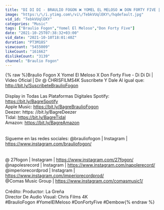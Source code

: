 ```yaml
---
title: "DI DI DI - BRAULIO FOGON ❌ YOMEL EL MELOSO ❌ DON FORTY FIVE | Video Oficial |DIR. @ CHRISFILMS4K"
image: "https:\/\/i.ytimg.com\/vi\/TebkVUqlEKY\/hqdefault.jpg"
vid_id: "TebkVUqlEKY"
categories: "Music"
tags: ["Braulio Fogon","Yomel El Meloso","Don Forty Five"]
date: "2021-10-25T07:38:32+03:00"
vid_date: "2021-10-10T18:01:40Z"
duration: "PT3M18S"
viewcount: "5455009"
likeCount: "161662"
dislikeCount: "3139"
channel: "Braulio Fogon"
---
```

{% raw %}Braulio Fogon X Yomel El Meloso X Don Forty Five - Di Di Di | Video Oficial | Dir @ CHRISFILMS4K Suscribete Y Dale Al igual que: <a rel="nofollow" target="blank" href="http://bit.ly/SuscribeteBraulioFogon">http://bit.ly/SuscribeteBraulioFogon</a> <br /><br />Display in Todas Las Plataformas Digitales Spotify: <a rel="nofollow" target="blank" href="https://bit.ly/BagreSpotify">https://bit.ly/BagreSpotify</a> <br />Apple Music: <a rel="nofollow" target="blank" href="https://bit.ly/BagreBraulioFogon">https://bit.ly/BagreBraulioFogon</a> <br />Deezer: https: //bit.ly/BagreDeezer <br />Tidal: <a rel="nofollow" target="blank" href="https://bit.ly/BagreTidal">https://bit.ly/BagreTidal</a> <br />Amazon: <a rel="nofollow" target="blank" href="https://bit.ly/BagreAmazon">https://bit.ly/BagreAmazon</a> <br /> <br /><br />Sigueme en las redes sociales: @brauliofogon | Instagram | <a rel="nofollow" target="blank" href="https://www.instagram.com/brauliofogon/">https://www.instagram.com/brauliofogon/</a> <br /><br /><br /> @ 27fogon | Instagram | <a rel="nofollow" target="blank" href="https://www.instagram.com/27fogon/">https://www.instagram.com/27fogon/</a> <br /> @napolesrecord | Instagram | <a rel="nofollow" target="blank" href="https://www.instagram.com/napolerecord/">https://www.instagram.com/napolerecord/</a><br /> @imperiorecordprod | Instagram | <a rel="nofollow" target="blank" href="https://www.instagram.com/imperiorecordprod/">https://www.instagram.com/imperiorecordprod/</a> <br /> @Comas Music Group | <a rel="nofollow" target="blank" href="https://www.instagram.com/comasmusic1/">https://www.instagram.com/comasmusic1/</a> <br /><br />Crédito: Productor: La Greña<br /> Director De Audio Visual: Chris Films 4K<br /> #BraulioFogon  #YomelElMeloso  #DonFortyFive  #Dembow{% endraw %}
